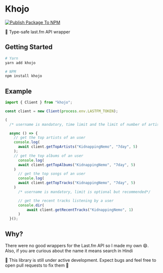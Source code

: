 # Khojo

[![Publish Package To NPM](https://github.com/tnb24/khojo/actions/workflows/publish.yml/badge.svg)](https://github.com/tnb24/khojo/actions/workflows/publish.yml)

:mag_right: Type-safe last.fm API wrapper

## Getting Started

```bash
# Yarn
yarn add khojo

# NPM
npm install khojo
```

## Example

```ts
import { Client } from "khojo";

const client = new Client(process.env.LASTFM_TOKEN);

(
  /* username is mandatory, time limit and the limit of number of artists is optional */

  async () => {
    // get the top artists of an user
    console.log(
      await client.getTopArtists("KidnappingNemo", "7day", 5)
    );
    // get the top albums of an user
      console.log(
      await client.getTopAlbums("KidnappingNemo", "7day", 5)
    )
      // get the top songs of an user
      console.log(
      await client.getTopTracks("KidnappingNemo", "7day", 5)
    )
      /* username is mandatory, limit is optional but recommended*/

      // get the recent tracks listening by a user
      console.dir(
          await client.getRecentTracks("KidnappingNemo", 1)
      )
  }();
```

## Why?

There were no good wrappers for the Last.fm API so I made my own :smile:. Also, if you are curious about the name it means search in Hindi

:stop_sign: This library is still under active development. Expect bugs and feel free to open pull requests to fix them 🤝
